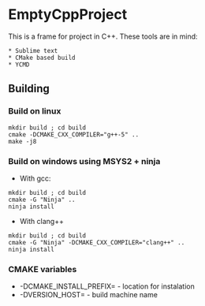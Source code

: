 # EmptyCppProject

This is a frame for project in C++.
These tools are in mind:
    
    * Sublime text
    * CMake based build
    * YCMD



## Building


### Build on linux

```
mkdir build ; cd build
cmake -DCMAKE_CXX_COMPILER="g++-5" ..
make -j8
```


### Build on windows using MSYS2 + ninja

* With gcc:

```
mkdir build ; cd build
cmake -G "Ninja" ..
ninja install
```

* With clang++

```
mkdir build ; cd build
cmake -G "Ninja" -DCMAKE_CXX_COMPILER="clang++" ..
ninja install
```

### CMAKE variables

* -DCMAKE_INSTALL_PREFIX= - location for instalation
* -DVERSION_HOST= - build machine name





